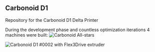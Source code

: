 ## Carbonoid D1
Repository for the Carbonoid D1 Delta Printer

During the development phase and countless optimization iterations 4 machines were built:
![Carbonoid All-stars](https://raw.githubusercontent.com/Carbonoid/D1/raw/master/1.0/photos/D1_All.jpg)

![Carbonoid D1 #0002 with Flex3Drive extruder](https://raw.githubusercontent.com/Carbonoid/D1/raw/master/1.0/photos/D1#0002_F3D.jpg)
